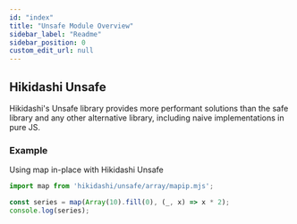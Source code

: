 ```yaml
---
id: "index"
title: "Unsafe Module Overview"
sidebar_label: "Readme"
sidebar_position: 0
custom_edit_url: null
---
```


## Hikidashi Unsafe

Hikidashi's Unsafe library provides more performant solutions than the safe library and any other alternative library, including naive implementations in pure JS.

### Example
Using map in-place with Hikidashi Unsafe

```js
import map from 'hikidashi/unsafe/array/mapip.mjs';

const series = map(Array(10).fill(0), (_, x) => x * 2);
console.log(series);
```
